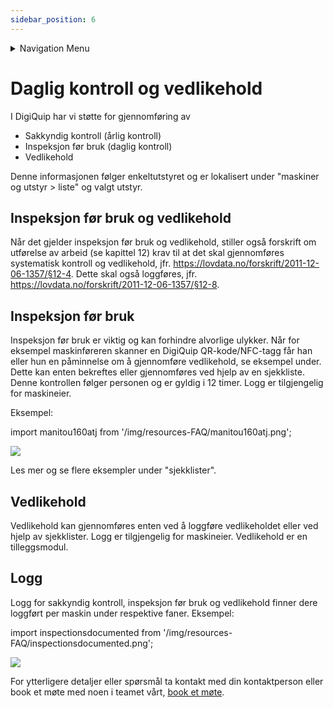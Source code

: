 ```yaml
---
sidebar_position: 6
---
```


<details className="markdown-navigation">
  <summary>Navigation Menu</summary>

- [intro](/docs/intro)
- [Juridisk](/docs/category/juridisk)
    - [Bruksvilkår (EULA)](/docs/legal/eula)
    - [Personvernerklæring](/docs/legal/privacy-policy)
    - [Generelle avtalevilkår](/docs/legal/terms)
    - [Avtale om Tjenestenivå (SLA)](/docs/legal/sla)
- [Hendig informasjon](/docs/category/hendig-informasjon)
    - [For utviklere](/docs/category/for-utviklere)
    - [Designguide](/docs/category/designguide)
- [Priser](/docs/category/priser)
    - [Prisliste og etiketter](/docs/prices/detailed-price-list)
- [Bruk av programvaren DigiQuip](/docs/category/bruk-av-programvaren-digiquip)
    - [Kom i gang med DigiQuip](/docs/resources/getting-started)
    - [Administrasjon av brukere](/docs/resources/user-management)
    - [Administrasjon av maskiner og utstyr](/docs/resources/equipment-management)
    - [Administrere egen og andres kompetanse](/docs/resources/competence-management)
    - [Sjekklister](/docs/resources/checklists)
    - [Daglig kontroll og vedlikehold](/docs/resources/Pre-use-maintenance)
    - [Sakkyndig kontroll](/docs/resources/inspections)
    - [QR-koder/NFC-tagger](/docs/resources/landingpage)
    - [Utstyrsspesifikk opplæring](/docs/resources/training)
    - [Varslinger](/docs/resources/notifications)
- [Teknisk dokumentasjon](/docs/category/teknisk-dokumentasjon)
    - [Registeret](/docs/category/registeret)
</details>

# Daglig kontroll og vedlikehold

I DigiQuip har vi støtte for gjennomføring av

- Sakkyndig kontroll (årlig kontroll)
- Inspeksjon før bruk (daglig kontroll)
- Vedlikehold

Denne informasjonen følger enkeltutstyret og er lokalisert under "maskiner og utstyr > liste" og valgt utstyr.

## Inspeksjon før bruk og vedlikehold
Når det gjelder inspeksjon før bruk og vedlikehold, stiller også forskrift om utførelse av arbeid (se kapittel 12) krav til at det skal gjennomføres systematisk kontroll og vedlikehold, jfr. https://lovdata.no/forskrift/2011-12-06-1357/§12-4. Dette skal også loggføres, jfr. https://lovdata.no/forskrift/2011-12-06-1357/§12-8. 

## Inspeksjon før bruk
Inspeksjon før bruk er viktig og kan forhindre alvorlige ulykker. Når for eksempel maskinføreren skanner en DigiQuip QR-kode/NFC-tagg får han eller hun en påminnelse om å gjennomføre vedlikehold, se eksempel under. Dette kan enten bekreftes eller gjennomføres ved hjelp av en sjekkliste. Denne kontrollen følger personen og er gyldig i 12 timer. Logg er tilgjengelig for maskineier.

Eksempel:

import manitou160atj from '/img/resources-FAQ/manitou160atj.png';

<img src={manitou160atj} style={{width:250}} />

Les mer og se flere eksempler under "sjekklister".

## Vedlikehold
Vedlikehold kan gjennomføres enten ved å loggføre vedlikeholdet eller ved hjelp av sjekklister. Logg er tilgjengelig for maskineier. Vedlikehold er en tilleggsmodul.

## Logg

Logg for sakkyndig kontroll, inspeksjon før bruk og vedlikehold finner dere loggført per maskin under respektive faner. Eksempel:

import inspectionsdocumented from '/img/resources-FAQ/inspectionsdocumented.png';

<img src={inspectionsdocumented} style={{width:800}} />

For ytterligere detaljer eller spørsmål ta kontakt med din kontaktperson eller book et møte med noen i teamet vårt, [book et møte](https://digiquip.no/about).